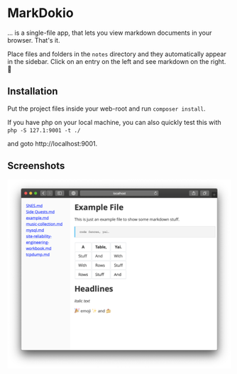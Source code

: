 # MarkDokio

... is a single-file app, that lets you view markdown documents in your browser. That's it.



Place files and folders in the  `notes` directory and they automatically appear in the sidebar.
Click on an entry on the left and see markdown on the right. :cake:



## Installation

Put the project files inside your web-root and run `composer install`.

If you have php on your local machine, you can also quickly test this with `php -S 127.1:9001 -t ./`

and goto http://localhost:9001.



## Screenshots

![](screenshot.png)